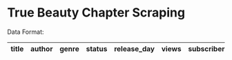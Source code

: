 # True Beauty Chapter Scraping

Data Format:

| title | author | genre | status | release_day | views | subscribers | rating | chapter | chapter_length | comments | total_comments | likes | total_likes | published | user | comment_body | post_date | upvotes | downvotes | reply_count | scrape_date |
|:-----:|:------:|:-----:|:------:|:-----------:|:-----:|:-----------:|:------:|:-------:|:--------------:|:--------:|:-------------- |:-----:|:-----------:|:---------:|:----:|:------------:|:---------:|:-------:|:---------:|:-----------:|:-----------:|
